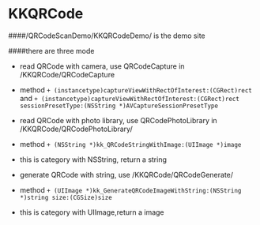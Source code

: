 # KKQRCode

####/QRCodeScanDemo/KKQRCodeDemo/ is the demo site

####there are three mode

- read QRCode with camera, use QRCodeCapture in /KKQRCode/QRCodeCapture
 - method `+ (instancetype)captureViewWithRectOfInterest:(CGRect)rect` and `+ (instancetype)captureViewWithRectOfInterest:(CGRect)rect
                         sessionPresetType:(NSString *)AVCaptureSessionPresetType`

- read QRCode with photo library, use QRCodePhotoLibrary in /KKQRCode/QRCodePhotoLibrary/
 - method `+ (NSString *)kk_QRCodeStringWithImage:(UIImage *)image`
 - this is category with NSString, return a string

- generate QRCode with string, use /KKQRCode/QRCodeGenerate/
 - method `+ (UIImage *)kk_GenerateQRCodeImageWithString:(NSString *)string size:(CGSize)size`
 - this is category with UIImage,return a image
